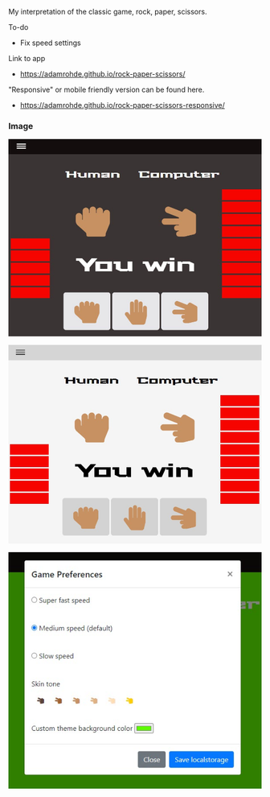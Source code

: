 
My interpretation of the classic game, rock, paper, scissors.  

To-do
  - Fix speed settings

Link to app
  - https://adamrohde.github.io/rock-paper-scissors/


"Responsive" or mobile friendly version can be found here.
  - https://adamrohde.github.io/rock-paper-scissors-responsive/


### Image
![alt text](https://github.com/adamRohde/rock-paper-scissors/blob/master/res/RPS%20dark%20preview.jpg)

![alt text](https://github.com/adamRohde/rock-paper-scissors/blob/master/res/RPS%20light%20preview.jpg)

![alt text](https://github.com/adamRohde/rock-paper-scissors/blob/master/res/RPS%20game%20preferences.jpg)



